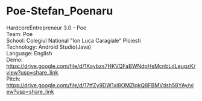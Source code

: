 # Poe-Stefan_Poenaru      
HardcoreEntrepreneur 3.0 - Poe      
Team: Poe       
School: Colegiul National "Ion Luca Caragiale" Ploiesti      
Technology: Android Studio(Java)        
Language: English          
Demo: https://drive.google.com/file/d/1Koybzs7HKVQFaBWNdpHsMcnbLdLeuqzK/view?usp=share_link       
Pitch: https://drive.google.com/file/d/17tfZy9DW1xl8OMZIqkQ8FBMVdsh58YAy/view?usp=share_link
